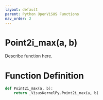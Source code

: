 ```yaml
---
layout: default
parent: Python OpenViSUS Functions
nav_order: 2
---
```


# Point2i_max(a, b)

Describe function here.

# Function Definition

```python
def Point2i_max(a, b):
    return _VisusKernelPy.Point2i_max(a, b)

```